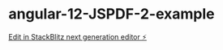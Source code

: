# angular-12-JSPDF-2-example

[Edit in StackBlitz next generation editor ⚡️](https://stackblitz.com/~/github.com/jezequielgm/angular-12-JSPDF-2-example)